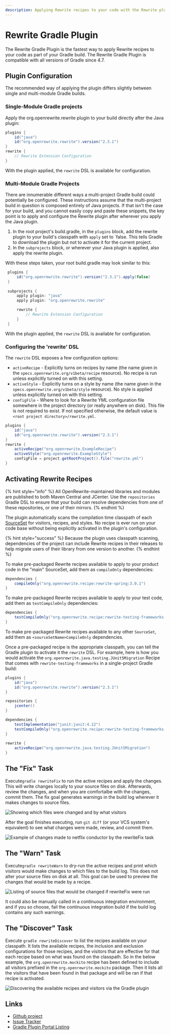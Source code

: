 ```yaml
---
description: Applying Rewrite recipes to your code with the Rewrite plugin for Gradle
---
```


# Rewrite Gradle Plugin

The Rewrite Gradle Plugin is the fastest way to apply Rewrite recipes to your code as part of your Gradle build.
The Rewrite Gradle Plugin is compatible with all versions of Gradle since 4.7. 

## Plugin Configuration
The recommended way of applying the plugin differs slightly between single and multi-module Gradle builds.

### Single-Module Gradle projects
Apply the org.openrewrite.rewrite plugin to your build directly after the Java plugin:
```groovy
plugins {
    id("java")
    id("org.openrewrite.rewrite").version("2.3.1")
}
rewrite {
    // Rewrite Extension Configuration
}
```

With the plugin applied, the `rewrite` DSL is available for configuration. 

### Multi-Module Gradle Projects
There are innumerable different ways a multi-project Gradle build could potentially be configured.
These instructions assume that the multi-project build in question is composed entirely of Java projects.
If that isn't the case for your build, and you cannot easily copy and paste these snippets, the key point is to apply and configure the Rewrite plugin after wherever you apply the Java plugin.

1. In the root project's build.gradle, in the `plugins` block, add the rewrite plugin to your build's classpath with `apply` set to `false.
   This tells Gradle to download the plugin but not to activate it for the current project.
1. In the `subprojects` block, or wherever your Java plugin is applied, also apply the rewrite plugin.

With these steps taken, your root build.gradle may look similar to this:
```groovy
 plugins {
     id("org.openrewrite.rewrite").version("2.3.1").apply(false)
 }
 
 subprojects {
     apply plugin: "java"
     apply plugin: "org.openrewrite.rewrite"

     rewrite {
         // Rewrite Extension Configuration
     }
 }
```

With the plugin applied, the `rewrite` DSL is available for configuration.

### Configuring the 'rewrite' DSL
The `rewrite` DSL exposes a few configuration options:

* `activeRecipe` - Explicitly turns on recipes by name \(the name given in the `specs.openrewrite.org/v1beta/recipe` resource\). No recipe is run unless explicitly turned on with this setting.
* `activeStyle` - Explicitly turns on a style by name \(the name given in the `specs.openrewrite.org/v1beta/style` resource\). No style is applied unless explicitly turned on with this setting.
* `configFile` - Where to look for a Rewrite YML configuration file somewhere in the project directory \(or really anywhere on disk\). This file is not required to exist. If not specified otherwise, the default value is `<root project directory>/rewrite.yml`.

```groovy 
plugins {
    id("java")
    id("org.openrewrite.rewrite").version("2.3.1")
}
rewrite {
    activeRecipe("org.openrewrite.ExampleRecipe")
    activeStyle("org.openrewrite.ExampleStyle")
    configFile = project.getRootProject().file("rewrite.yml")
}
```

## Activating Rewrite Recipes

{% hint style="info" %}
All OpenRewrite-maintained libraries and modules are published to both Maven Central and JCenter.
Use the `repositories` Gradle DSL to ensure that your build can resolve dependencies from one of these repositories, or one of their mirrors.
{% endhint %}

The plugin automatically scans the compilation time classpath of each [SourceSet](https://docs.gradle.org/current/dsl/org.gradle.api.tasks.SourceSet.html) for visitors, recipes, and styles.
No recipe is ever run on your code base without being explicitly activated in the plugin's configuration.

{% hint style="success" %}
Because the plugin uses classpath scanning, dependencies of the project can include Rewrite recipes in their releases to help migrate users of their library from one version to another.
{% endhint %}

To make pre-packaged Rewrite recipes available to apply to your product code in the "main" SourceSet, add them as `compileOnly` dependencies:

```groovy 
dependencies {
    compileOnly("org.openrewrite.recipe:rewrite-spring:3.0.1")
}
```

To make pre-packaged Rewrite recipes available to apply to your test code, add them as `testCompileOnly` dependencies: 
```groovy
dependencies {
    testCompileOnly("org.openrewrite.recipe:rewrite-testing-frameworks:0.8.0")
} 
```

To make pre-packaged Rewrite recipes available to any other `SourceSet`, add them as `<sourceSetName>CompileOnly` dependencies.

Once a pre-packaged recipe is the appropriate classpath, you can tell the Gradle plugin to activate it the `rewrite` DSL.
For example, here is how you would activate the `org.openrewrite.java.testing.JUnit5Migration` Recipe that comes with `rewrite-testing-frameworks` in a single-project Gradle build:
```groovy 
plugins {
    id("java")
    id("org.openrewrite.rewrite").version("2.3.1")
}

repositories {
    jcenter()
}

dependencies {
    testImplementation("junit:junit:4.12")
    testCompileOnly("org.openrewrite.recipe:rewrite-testing-frameworks:3.0.1")
}
  
rewrite {
    activeRecipe("org.openrewrite.java.testing.JUnit5Migration")
}
```


## The "Fix" Task

Execute`gradle rewriteFix` to run the active recipes and apply the changes. This will write changes locally to your source files on disk. Afterwards, review the changes, and when you are comfortalbe with the changes, commit them. The fix goal generates warnings in the build log wherever it makes changes to source files.

![Showing which files were changed and by what visitors](../.gitbook/assets/rewrite-fix-gradle-output.png)

After the goal finishes executing, run `git diff` (or your VCS system's equivalent) to see what changes were made, review, and commit them.

![Example of changes made to netflix conductor by the rewriteFix task](../.gitbook/assets/rewrite-fix-git-diff-output.png)


## The "Warn" Task

Execute`gradle rewriteWarn` to dry-run the active recipes and print which visitors would make changes to which files to the build log. This does not alter your source files on disk at all. This goal can be used to preview the changes that would be made by a recipe.

![Listing of source files that would be changed if rewriteFix were run](../.gitbook/assets/rewrite-warn-gradle-output.png)

It could also be manually called in a continuous integration environment, and if you so choose, fail the continuous integration build if the build log contains any such warnings.

## The "Discover" Task

Execute `gradle rewriteDiscover` to list the recipes available on your classpath.
It lists the available recipes, the inclusion and exclusion configurations for those recipes, and the visitors that are effective for that each recipe based on what was found on the classpath.
So in the below example, the `org.openrewrite.mockito` recipe has been defined to include all visitors prefixed in the `org.openrewrite.mockito` package. Then it lists all the visitors that have been found in that package and will be ran if that recipe is activated.

![Discovering the available recipes and visitors via the Gradle plugin](../.gitbook/assets/rewrite-discover-gradle-output.png)

## Links

* [Github project](https://github.com/openrewrite/rewrite-gradle-plugin)
* [Issue Tracker](https://github.com/openrewrite/rewrite-gradle-plugin/issues)
* [Gradle Plugin Portal Listing](https://plugins.gradle.org/plugin/org.openrewrite.rewrite)

